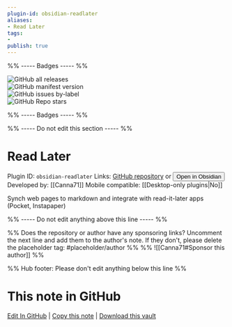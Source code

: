 ```yaml
---
plugin-id: obsidian-readlater
aliases:
- Read Later
tags: 
- 
publish: true
---
```


%% ----- Badges ----- %%

![GitHub all releases](https://img.shields.io/github/downloads/Canna71/obsidian-readlater/total?color=573E7A&logo=github&style=for-the-badge)   
![GitHub manifest version](https://img.shields.io/github/manifest-json/v/Canna71/obsidian-readlater?color=573E7A&logo=github&style=for-the-badge)   
![GitHub issues by-label](https://img.shields.io/github/issues/Canna71/obsidian-readlater/help%20wanted?color=573E7A&logo=github&style=for-the-badge)   
![GitHub Repo stars](https://img.shields.io/github/stars/Canna71/obsidian-readlater?color=573E7A&logo=github&style=for-the-badge)

%% ----- Badges ----- %%

%% ----- Do not edit this section ----- %%

# Read Later

Plugin ID: `obsidian-readlater`
Links: [GitHub repository](https://github.com/Canna71/obsidian-readlater) or [<button id=HH>Open in Obsidian</button>](obsidian://show-plugin?id=obsidian-readlater)
Developed by: [[Canna71]]
Mobile compatible: [[Desktop-only plugins|No]]

Synch web pages to markdown and integrate with read-it-later apps (Pocket, Instapaper)

%% ----- Do not edit anything above this line ----- %% 

%% Does the repository or author have any sponsoring links? Uncomment the next line and add them to the author's note. If they don't, please delete the placeholder tag: #placeholder/author %%
%% ![[Canna71#Sponsor this author]] %%

%% Hub footer: Please don't edit anything below this line %%

# This note in GitHub

<span class="git-footer">[Edit In GitHub](https://github.dev/obsidian-community/obsidian-hub/blob/main/02%20-%20Community%20Expansions/02.05%20All%20Community%20Expansions/Plugins/obsidian-readlater.md "git-hub-edit-note") | [Copy this note](https://raw.githubusercontent.com/obsidian-community/obsidian-hub/main/02%20-%20Community%20Expansions/02.05%20All%20Community%20Expansions/Plugins/obsidian-readlater.md "git-hub-copy-note") | [Download this vault](https://github.com/obsidian-community/obsidian-hub/archive/refs/heads/main.zip "git-hub-download-vault") </span>
